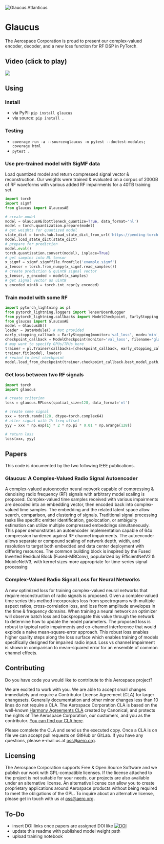 

![Glaucus Atlanticus](https://upload.wikimedia.org/wikipedia/commons/thumb/2/21/Glaucus_atlanticus_1_cropped.jpg/247px-Glaucus_atlanticus_1_cropped.jpg)

# Glaucus

The Aerospace Corporation is proud to present our complex-valued encoder,
decoder, and a new loss function for RF DSP in PyTorch.

## Video (click to play)

[<img src="https://i.vimeocdn.com/video/1583946742-851ad3621192f133ca667bc87f4050276e450fcc721f117bbcd93b67cb0535f8-d_1000">](https://vimeo.com/787670661/ce13da4cd9)

## Using

### Install

* via PyPI: `pip install glaucus`
* via source: `pip install .`

### Testing

* `coverage run -a --source=glaucus -m pytest --doctest-modules; coverage html`
* `pytest .`

### Use pre-trained model with SigMF data

Load quantized model and return compressed signal vector & reconstruction.
Our weights were trained & evaluated on a corpus of 200GB of RF waveforms with
various added RF impairments for a 40TB training set.

```python
import torch
import sigmf
from glaucus import GlaucusAE

# create model
model = GlaucusAE(bottleneck_quantize=True, data_format='nl')
model = torch.quantization.prepare(model)
# get weights for quantized model
state_dict = torch.hub.load_state_dict_from_url('https://pending-torch-hub-submission/ae-quantized.pth')
model.load_state_dict(state_dict)
# prepare for prediction
model.eval()
torch.quantization.convert(model), inplace=True)
# get samples into NL tensor
x_sigmf = sigmf.sigmffile.fromfile('example.sigmf')
x_tensor = torch.from_numpy(x_sigmf.read_samples())
# create prediction & quint8 signal vector
y_tensor, y_encoded = model(x_samples)
# get signal vector as uint8
y_encoded_uint8 = torch.int_repr(y_encoded)
```

### Train model with some RF

```python
import pytorch_lightning as pl
from pytorch_lightning.loggers import TensorBoardLogger
from pytorch_lightning.callbacks import ModelCheckpoint, EarlyStopping
from glaucus import GlaucusAE
model = GlaucusAE()
loader = DataModule() # Not provided
early_stopping_callback = EarlyStopping(monitor='val_loss', mode='min', patience=patience)
checkpoint_callback = ModelCheckpoint(monitor='val_loss', filename='glaucus-{epoch:03d}-{val_loss:05f}')
# may want to specify GPUs/TPUs here
trainer = pl.Trainer(callbacks=[checkpoint_callback, early_stopping_callback])
trainer.fit(model, loader)
# rewind to best checkpoint
model.load_from_checkpoint(trainer.checkpoint_callback.best_model_path, strict=False)
```

### Get loss between two RF signals

```python
import torch
import glaucus

# create criterion
loss = glaucus.RFLoss(spatial_size=128, data_format='nl')

# create some signal
xxx = torch.randn(128, dtype=torch.complex64)
# alter signal with 1% freq offset
yyy = xxx * np.exp(1j * 2 * np.pi * 0.01 * np.arange(128))

# return loss
loss(xxx, yyy)
```

## Papers

This code is documented by the two following IEEE publications.

### Glaucus: A Complex-Valued Radio Signal Autoencoder

A complex-valued autoencoder neural network capable of compressing & denoising radio frequency (RF) signals with arbitrary model scaling is proposed. Complex-valued time samples received with various impairments are decoded into an embedding vector, then encoded back into complex-valued time samples. The embedding and the related latent space allow search, comparison, and clustering of signals. Traditional signal processing tasks like specific emitter identification, geolocation, or ambiguity estimation can utilize multiple compressed embeddings simultaneously. This paper demonstrates an autoencoder implementation capable of 64x compression hardened against RF channel impairments. The autoencoder allows separate or compound scaling of network depth, width, and resolution to target both embedded and data center deployment with differing resources. The common building block is inspired by the Fused Inverted Residual Block (Fused-MBConv), popularized by EfficientNetV2 \& MobileNetV3, with kernel sizes more appropriate for time-series signal processing

### Complex-Valued Radio Signal Loss for Neural Networks

A new optimized loss for training complex-valued neural networks that require reconstruction of radio signals is proposed. Given a complex-valued time series this method incorporates loss from spectrograms with multiple aspect ratios, cross-correlation loss, and loss from amplitude envelopes in the time \& frequency domains. When training a neural network an optimizer will observe batch loss and backpropagate this value through the network to determine how to update the model parameters. The proposed loss is robust to typical radio impairments and co-channel interference that would explode a naive mean-square-error approach. This robust loss enables higher quality steps along the loss surface which enables training of models specifically designed for impaired radio input. Loss vs channel impairment is shown in comparison to mean-squared error for an ensemble of common channel effects.

## Contributing

Do you have code you would like to contribute to this Aerospace project?

We are excited to work with you. We are able to accept small changes
immediately and require a Contributor License Agreement (CLA) for larger
changesets. Generally documentation and other minor changes less than 10 lines
do not require a CLA. The Aerospace Corporation CLA is based on the well-known
[Harmony Agreements CLA](http://harmonyagreements.org/) created by Canonical,
and protects the rights of The Aerospace Corporation, our customers, and you as
the contributor. [You can find our CLA here](https://aerospace.org/sites/default/files/2020-12/Aerospace-CLA-2020final.pdf).

Please complete the CLA and send us the executed copy. Once a CLA is on file we
can accept pull requests on GitHub or GitLab. If you have any questions, please
e-mail us at [oss@aero.org](mailto:oss@aero.org).

## Licensing

The Aerospace Corporation supports Free & Open Source Software and we publish
our work with GPL-compatible licenses. If the license attached to the project
is not suitable for your needs, our projects are also available under an
alternative license. An alternative license can allow you to create proprietary
applications around Aerospace products without being required to meet the
obligations of the GPL. To inquire about an alternative license, please get in
touch with us at [oss@aero.org](mailto:oss@aero.org).

## To-Do

* insert DOI links once papers are assigned DOI like [![DOI](https://zenodo.org/badge/DOI/10.5281/zenodo.5806615.svg)](https://doi.org/10.5281/zenodo.5806615)
* update this readme with published model weight path
* upload training notebook
